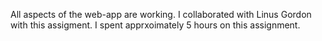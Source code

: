 All aspects of the web-app are working. I collaborated with Linus Gordon with this assigment. I spent apprxoimately 5 hours on this assignment.
